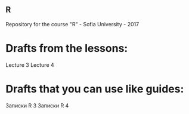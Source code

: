## R
Repository for the course "R" - Sofia University - 2017

# Drafts from the lessons:
Lecture 3 
Lecture 4 

# Drafts that you can use like guides:
Записки R 3 
Записки R 4 
